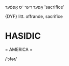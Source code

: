 אָפּער
דער
־ס
אָפּפֿער
'sacrifice'

{DYF}
litt. offrande, sacrifice

HASIDIC
=======
= AMERICA = 

/ˈɔfər/